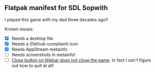 Flatpak manifest for SDL Sopwith
--------------------------------

I played this game with my dad three decades ago!!

Known issues:

- [x] Needs a desktop file
- [x] Needs a (flathub-compliant) icon
- [x] Needs AppStream metainfo
- [ ] Needs screenshots in metainfo!
- [ ] [Close button on titlebar does not close the game](https://github.com/fragglet/sdl-sopwith/issues/5). In fact I can't figure out how to quit at all!
